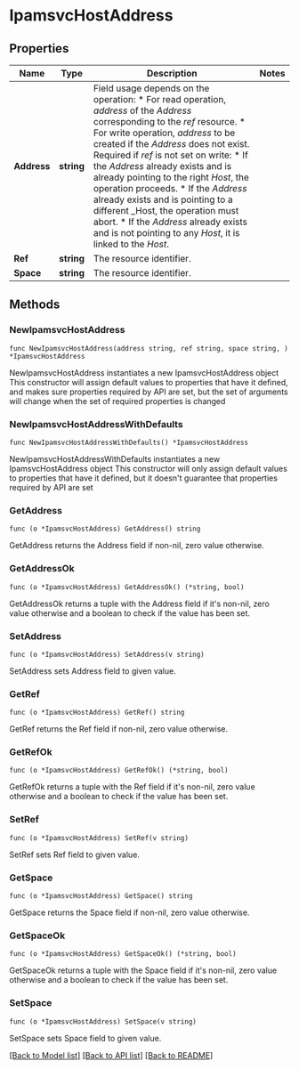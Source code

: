 # IpamsvcHostAddress

## Properties

Name | Type | Description | Notes
------------ | ------------- | ------------- | -------------
**Address** | **string** | Field usage depends on the operation:  * For read operation, _address_ of the _Address_ corresponding to the _ref_ resource.  * For write operation, _address_ to be created if the _Address_ does not exist. Required if _ref_ is not set on write:     * If the _Address_ already exists and is already pointing to the right _Host_, the operation proceeds.     * If the _Address_ already exists and is pointing to a different _Host, the operation must abort.     * If the _Address_ already exists and is not pointing to any _Host_, it is linked to the _Host_. | 
**Ref** | **string** | The resource identifier. | 
**Space** | **string** | The resource identifier. | 

## Methods

### NewIpamsvcHostAddress

`func NewIpamsvcHostAddress(address string, ref string, space string, ) *IpamsvcHostAddress`

NewIpamsvcHostAddress instantiates a new IpamsvcHostAddress object
This constructor will assign default values to properties that have it defined,
and makes sure properties required by API are set, but the set of arguments
will change when the set of required properties is changed

### NewIpamsvcHostAddressWithDefaults

`func NewIpamsvcHostAddressWithDefaults() *IpamsvcHostAddress`

NewIpamsvcHostAddressWithDefaults instantiates a new IpamsvcHostAddress object
This constructor will only assign default values to properties that have it defined,
but it doesn't guarantee that properties required by API are set

### GetAddress

`func (o *IpamsvcHostAddress) GetAddress() string`

GetAddress returns the Address field if non-nil, zero value otherwise.

### GetAddressOk

`func (o *IpamsvcHostAddress) GetAddressOk() (*string, bool)`

GetAddressOk returns a tuple with the Address field if it's non-nil, zero value otherwise
and a boolean to check if the value has been set.

### SetAddress

`func (o *IpamsvcHostAddress) SetAddress(v string)`

SetAddress sets Address field to given value.


### GetRef

`func (o *IpamsvcHostAddress) GetRef() string`

GetRef returns the Ref field if non-nil, zero value otherwise.

### GetRefOk

`func (o *IpamsvcHostAddress) GetRefOk() (*string, bool)`

GetRefOk returns a tuple with the Ref field if it's non-nil, zero value otherwise
and a boolean to check if the value has been set.

### SetRef

`func (o *IpamsvcHostAddress) SetRef(v string)`

SetRef sets Ref field to given value.


### GetSpace

`func (o *IpamsvcHostAddress) GetSpace() string`

GetSpace returns the Space field if non-nil, zero value otherwise.

### GetSpaceOk

`func (o *IpamsvcHostAddress) GetSpaceOk() (*string, bool)`

GetSpaceOk returns a tuple with the Space field if it's non-nil, zero value otherwise
and a boolean to check if the value has been set.

### SetSpace

`func (o *IpamsvcHostAddress) SetSpace(v string)`

SetSpace sets Space field to given value.



[[Back to Model list]](../README.md#documentation-for-models) [[Back to API list]](../README.md#documentation-for-api-endpoints) [[Back to README]](../README.md)


